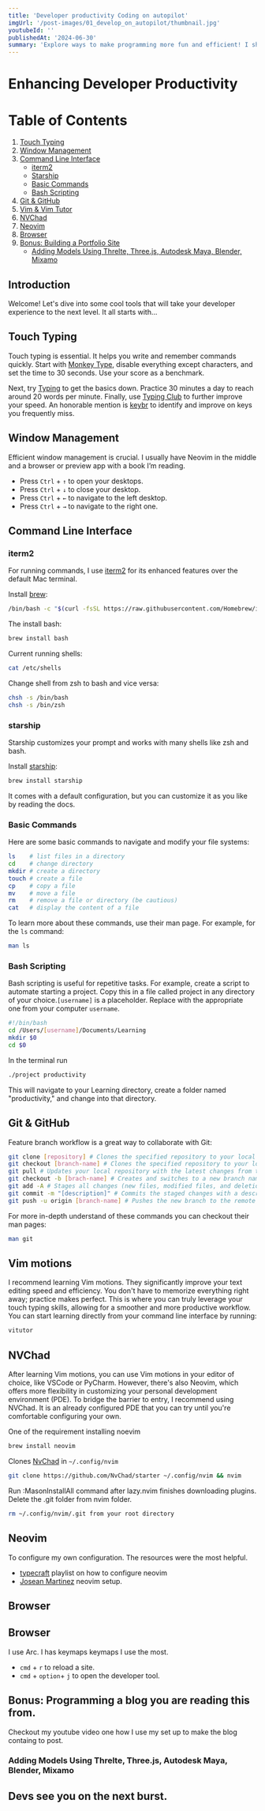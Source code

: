 ```yaml
---
title: 'Developer productivity Coding on autopilot'
imgUrl: '/post-images/01_develop_on_autopilot/thumbnail.jpg'
youtubeId: ''
publishedAt: '2024-06-30'
summary: 'Explore ways to make programming more fun and efficient! I share my favorite tools and tips to help you learn faster and ship your projects with ease.'
---
```


# Enhancing Developer Productivity
# Table of Contents
1. [Touch Typing](#touch-typing)
2. [Window Management](#window-management)
3. [Command Line Interface](#command-line-interface)
    * [iterm2](#iterm2)
    * [Starship](#starship)
    * [Basic Commands](#basic-commands)
    * [Bash Scripting](#bash-scripting)
4. [Git & GitHub](#git--github)
5. [Vim & Vim Tutor](#vim--vim-tutor)
6. [NVChad](#nvchad)
7. [Neovim](#neovim)
8. [Browser](#browser)
9. [Bonus: Building a Portfolio Site](#bonus-building-a-portfolio-site)
    * [Adding Models Using Threlte, Three.js, Autodesk Maya, Blender, Mixamo](#adding-models-using-threlte-threejs-autodesk-maya-blender-mixamo)

## Introduction
Welcome! Let's dive into some cool tools that will take your developer experience to the next
level. It all starts with...

## Touch Typing
Touch typing is essential. It helps you write and remember commands quickly. Start with
[Monkey Type](https://monkeytype.com/), disable everything except characters, and set the time to 
30 seconds. Use your score as a benchmark.

Next, try [Typing](https://www.typing.com/) to get the basics down. Practice 30 minutes a day to 
reach around 20 words per minute. Finally, use [Typing Club](https://www.typingclub.com/) to 
further improve your speed. An honorable mention is [keybr](https://www.keybr.com/) to identify and
improve on keys you frequently miss.

## Window Management
Efficient window management is crucial. I usually have Neovim in the middle and a browser or 
preview app with a book I’m reading.

- Press `Ctrl` + `↑` to open your desktops.
- Press `Ctrl` + `↓` to close your desktop.
- Press `Ctrl` + `←` to navigate to the left desktop.
- Press `Ctrl` + `→` to navigate to the right one.

## Command Line Interface

### iterm2
For running commands, I use [iterm2](https://iterm2.com/) for its enhanced features over the 
default Mac terminal.

Install [brew](https://brew.sh/):
```bash
/bin/bash -c "$(curl -fsSL https://raw.githubusercontent.com/Homebrew/install/HEAD/install.sh)"
```

The install bash:
```bash
brew install bash
```

Current running shells:
```bash
cat /etc/shells 
```

Change shell from zsh to bash and vice versa:
```bash
chsh -s /bin/bash
chsh -s /bin/zsh
```

### starship
Starship customizes your prompt and works with many shells like zsh and bash.

Install [starship](https://starship.rs/):
```bash
brew install starship
```
It comes with a default configuration, but you can customize it as you like by reading the docs.


### Basic Commands
Here are some basic commands to navigate and modify your file systems: 

```bash
ls    # list files in a directory
cd    # change directory
mkdir # create a directory
touch # create a file
cp    # copy a file 
mv    # move a file 
rm    # remove a file or directory (be cautious)
cat   # display the content of a file
```

To learn more about these commands, use their man page. For example, for the `ls` command:
```bash
man ls
```


### Bash Scripting
Bash scripting is useful for repetitive tasks. For example, create a script to automate starting a 
project. Copy this in a file called project in any directory of your choice.`[username]` is a 
placeholder. Replace with the appropriate one from your computer `username`.

```bash
#!/bin/bash
cd /Users/[username]/Documents/Learning
mkdir $0
cd $0
```

In the terminal run 
```bash
./project productivity
```
This will navigate to your Learning directory, create a folder named "productivity," and change
into that directory.

## Git & GitHub
Feature branch workflow is a great way to collaborate with Git:
```bash
git clone [repository] # Clones the specified repository to your local machine
git checkout [branch-name] # Clones the specified repository to your local machine
git pull # Updates your local repository with the latest changes from the remote repository
git checkout -b [brach-name] # Creates and switches to a new branch named feature-branch
git add -A # Stages all changes (new files, modified files, and deletions) for the next commit
git commit -m "[description]" # Commits the staged changes with a descriptive message
git push -u origin [branch-name] # Pushes the new branch to the remote repository 
```

For more in-depth understand of these commands you can checkout their man pages:
```bash 
man git 
```

## Vim motions
I recommend learning Vim motions. They significantly improve your text editing speed and efficiency.
You don't have to memorize everything right away; practice makes perfect. This is where you can 
truly leverage your touch typing skills, allowing for a smoother and more productive workflow. You 
can start learning directly from your command line interface by running:
```bash
vitutor
```

## NVChad
After learning Vim motions, you can use Vim motions in your editor of choice, like VSCode or PyCharm. 
However, there's also Neovim, which offers more flexibility in customizing your personal 
development environment (PDE). To bridge the barrier to entry, I recommend using NVChad. It is an 
already configured PDE that you can try until you're comfortable configuring your own.

One of the requirement installing noevim 
```bash
brew install neovim
```
Clones [NvChad](https://nvchad.com/docs/quickstart/install) in `~/.config/nvim`
```bash
git clone https://github.com/NvChad/starter ~/.config/nvim && nvim
```
Run :MasonInstallAll command after lazy.nvim finishes downloading plugins.
Delete the .git folder from nvim folder.
```bash
rm ~/.config/nvim/.git from your root directory
```

## Neovim
To configure my own configuration. The resources were the most helpful.
- [typecraft](https://youtube.com/playlist?list=PLsz00TDipIfd500OiPVRyZIc9TLHRRgIM&si=-0kk2tyhMImXrC2B) playlist on how to configure neovim 
- [Josean Martinez](https://youtu.be/6pAG3BHurdM?si=uuX2_-5RSLobhOa3) neovim setup.

## Browser
## Browser
I use Arc. I has keymaps keymaps I use the most.
- `cmd` + `r` to reload a site.
- `cmd` + `option`+ `j` to open the developer tool. 

## Bonus: Programming a blog you are reading this from.
Checkout my youtube video one how I use my set up to make the blog containg to post.
### Adding Models Using Threlte, Three.js, Autodesk Maya, Blender, Mixamo
## Devs see you on the next burst.
